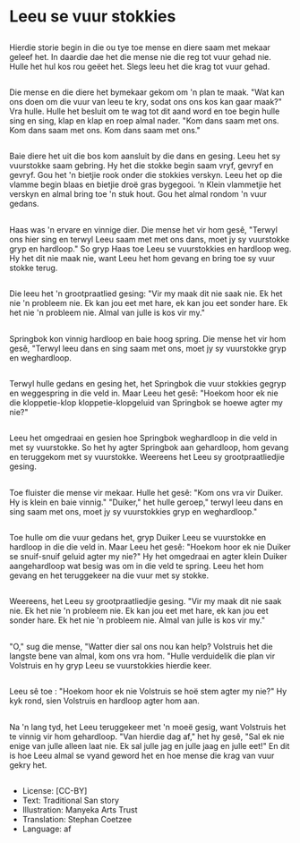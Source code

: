 # Leeu se vuur stokkies

##
Hierdie storie begin in die ou tye toe mense en diere saam met mekaar geleef het. In daardie dae het die mense nie die reg tot vuur gehad nie. Hulle het hul kos rou geëet het. Slegs leeu het die krag tot vuur gehad.

##
Die mense en die diere het bymekaar gekom om 'n plan te maak. "Wat kan ons doen om die vuur van leeu te kry, sodat ons ons kos kan gaar maak?" Vra hulle. Hulle het besluit om te wag tot dit aand word en toe begin hulle sing en sing, klap en klap en roep almal nader. "Kom dans saam met ons. Kom dans saam met ons. Kom dans saam met ons."

##
Baie diere het uit die bos kom aansluit by die dans en gesing. Leeu het sy vuurstokke saam gebring. Hy het die stokke begin saam vryf, gevryf en gevryf. Gou het 'n bietjie rook onder die stokkies verskyn. Leeu het op die vlamme begin blaas en bietjie droë gras bygegooi. ‘n Klein vlammetjie het verskyn en almal bring toe 'n stuk hout. Gou het almal rondom 'n vuur gedans.

##
Haas was 'n ervare en vinnige dier. Die mense het vir hom gesê, "Terwyl ons hier sing en terwyl Leeu saam met met ons dans, moet jy sy vuurstokke gryp en hardloop." So gryp Haas toe Leeu se vuurstokkies en hardloop weg. Hy het dit nie maak nie, want Leeu het hom gevang en bring toe sy vuur stokke terug.

##
Die leeu het 'n grootpraatlied gesing: "Vir my maak dit nie saak nie. Ek het nie 'n probleem nie. Ek kan jou eet met hare, ek kan jou eet sonder hare. Ek het nie 'n probleem nie. Almal van julle is kos vir my."

##
Springbok kon vinnig hardloop en baie hoog spring. Die mense het vir hom gesê, "Terwyl leeu dans en sing saam met ons, moet jy sy vuurstokke gryp en weghardloop.

##
Terwyl hulle gedans en gesing het, het Springbok die vuur stokkies gegryp en weggespring in die veld in. Maar Leeu het gesê: "Hoekom hoor ek nie die kloppetie-klop kloppetie-klopgeluid van Springbok se hoewe agter my nie?"

##
Leeu het omgedraai en gesien hoe Springbok weghardloop in die veld in met sy vuurstokke. So het hy agter Springbok aan gehardloop, hom gevang en teruggekom met sy vuurstokke. Weereens het Leeu sy grootpraatliedjie gesing.

##
Toe fluister die mense vir mekaar. Hulle het gesê: "Kom ons vra vir Duiker. Hy is klein en baie vinnig." "Duiker," het hulle geroep," terwyl leeu dans en sing saam met ons, moet jy sy vuurstokkies gryp en weghardloop."

##
Toe hulle om die vuur gedans het, gryp Duiker Leeu se vuurstokke en hardloop in die die veld in. Maar Leeu het gesê: "Hoekom hoor ek nie Duiker se snuif-snuif geluid agter my nie?" Hy het omgedraai en agter klein Duiker aangehardloop wat besig was om in die veld te spring. Leeu het hom gevang en het teruggekeer na die vuur met sy stokke.

##
Weereens, het Leeu sy grootpraatliedjie gesing. "Vir my maak dit nie saak nie. Ek het nie 'n probleem nie. Ek kan jou eet met hare, ek kan jou eet sonder hare. Ek het nie 'n probleem nie. Almal van julle is kos vir my."

##
"O," sug die mense, "Watter dier sal ons nou kan help? Volstruis het die langste bene van almal, kom ons vra hom. "Hulle verduidelik die plan vir Volstruis en hy gryp Leeu se vuurstokkies hierdie keer.

##
Leeu sê toe : "Hoekom hoor ek nie Volstruis se hoë stem agter my nie?" Hy kyk rond, sien Volstruis en hardloop agter hom aan.

##
Na 'n lang tyd, het Leeu teruggekeer met 'n moeë gesig, want Volstruis het te vinnig vir hom gehardloop. "Van hierdie dag af," het hy gesê, "Sal ek nie enige van julle alleen laat nie. Ek sal julle jag en julle jaag en julle eet!" En dit is hoe Leeu almal se vyand geword het en hoe mense die krag van vuur gekry het.

##
* License: [CC-BY]
* Text: Traditional San story
* Illustration: Manyeka Arts Trust
* Translation: Stephan Coetzee
* Language: af
